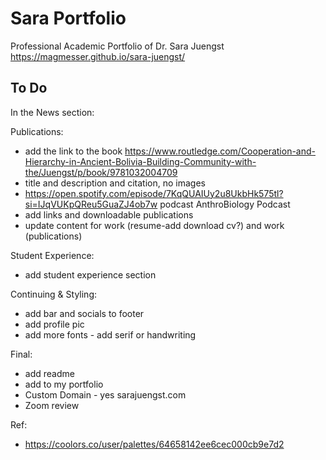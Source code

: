 # Sara Portfolio
Professional Academic Portfolio of Dr. Sara Juengst
https://magmesser.github.io/sara-juengst/

## To Do
In the News section:


Publications:
- add the link to the book https://www.routledge.com/Cooperation-and-Hierarchy-in-Ancient-Bolivia-Building-Community-with-the/Juengst/p/book/9781032004709 
- title and description and citation, no images 
- https://open.spotify.com/episode/7KqQUAIUy2u8UkbHk575tl?si=IJqVUKpQReu5GuaZJ4ob7w podcast AnthroBiology Podcast
- add links and downloadable publications
- update content for work (resume-add download cv?) and work (publications)

Student Experience:
- add student experience section

Continuing & Styling:
- add bar and socials to footer
- add profile pic
- add more fonts - add serif or handwriting


Final:
- add readme
- add to my portfolio
- Custom Domain - yes sarajuengst.com
- Zoom review 

Ref:
- https://coolors.co/user/palettes/64658142ee6cec000cb9e7d2